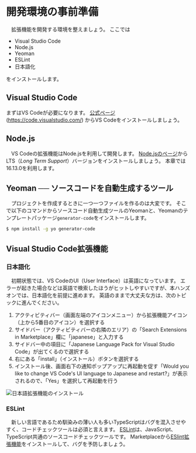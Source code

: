 # 開発環境の事前準備

　拡張機能を開発する環境を整えましょう。
ここでは

* Visual Studio Code
* Node.js
* Yeoman
* ESLint
* 日本語化

をインストールします。

## Visual Studio Code

まずはVS Codeが必要になります。
[公式ページ](https://code.visualstudio.com/) (<https://code.visualstudio.com/>) からVS Codeをインストールしましょう。

## Node.js

　VS Codeの拡張機能はNode.jsを利用して開発します。
[Node.jsのページ](https://nodejs.org/)からLTS（_Long Term Support_）バージョンをインストールしましょう。
本章では16.13.0を利用します。

## Yeoman ── ソースコードを自動生成するツール

　プロジェクトを作成するときに一つ一つファイルを作るのは大変です。
そこで以下のコマンドからソースコード自動生成ツールのYeomanと、Yeomanのテンプレートパッケージ`generator-code`をインストールします。

```sh
$ npm install -g yo generator-code
```

## Visual Studio Code拡張機能

### 日本語化

　初期状態では、VS CodeのUI（User Interface）は英語になっています。
エラーが起きた場合などは英語で検索したほうがヒットしやすいですが、本ハンズオンでは、日本語化を前提に進めます。
英語のままで大丈夫な方は、次のトピックに進んでください。

1. アクティビティバー（画面左端のアイコンメニュー）から拡張機能アイコン（上から5番目のアイコン）を選択する
2. サイドバー（アクティビティバーの右隣のエリア）の「Search Extensions in Marketplace」欄に「japanese」と入力する
3. サイドバー中の項目に「Japanese Language Pack for Visual Studio Code」が出てくるので選択する
4. 右にある「install」（インストール）ボタンを選択する
5. インストール後、画面右下の通知ポップアップに再起動を促す「Would you like to change VS Code's UI language to Japanese and restart?」が表示されるので、「Yes」を選択して再起動を行う

![日本語拡張機能のインストール](../images/00_japanese.png)

### ESLint

　新しい言語であるため馴染みの薄い人も多いTypeScriptはバグを混入させやすく、コードチェックツールは必須と言えます。
[ESLint](https://eslint.org/)は、JavaScript、TypeScript共通のソースコードチェックツールです。
Marketplaceから[ESlint拡張機能](https://marketplace.visualstudio.com/items?itemName=dbaeumer.vscode-eslint)をインストールして、バグを予防しましょう。

<!-- ### CodeTour

　本ハンズオンのサンプルコードは手順を説明するためにCodeTourを利用します。 -->

